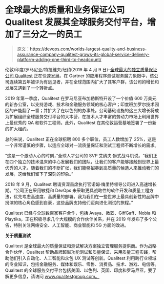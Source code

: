 # 全球最大的质量和业务保证公司 Qualitest 发展其全球服务交付平台，增加了三分之一的员工

> 原文：<https://devops.com/worlds-largest-quality-and-business-assurance-company-qualitest-grows-its-global-service-delivery-platform-adding-one-third-to-headcount/>

伦敦/印度/罗马尼亚/特拉维夫/纽约(2019 年 4 月 9 日)–[全球最大的独立质量保证公司 Qualitest](https://qualitestgroup.com) 正在快速发展。在 Gartner 的应用程序测试服务魔力象限中，该公司连续第五年被评为有远见者，并在全球范围内扩大了其客户群，该公司的增长和发展又遇到了一个转折点。

2019 年第一季度，Qualitest 在罗马尼亚布加勒斯特开设了一个价值 600 万美元的新办公室，以支持游戏、技术和金融服务领域的核心客户；印度班加罗尔技术园区的产能翻了一番；并扩大了在以色列的办事处。公司基础设施的这三大增长将成为扩展组织全球服务交付平台的大本营，在技术人才丰富的劳动力市场上利用世界上最优秀的 QA 和软件工程师。此外，Qualitest 在其伦敦运营基地签署了一份新的扩大租约。

总的来说，Qualitest 正在全球招聘 800 多个职位，员工人数增加了 25%，这是一个非常谨慎的步骤，以适应全球对一流质量保证和测试工程师不断增长的需求。

“这是一个激动人心的时刻，”全球人才公司的 SVP 艾纳夫·狮式战斗机说。“我们正在四个独立的技术温床的中心发展我们的团队，让我们的客户能够接触到世界上最优秀的人才。随着我们的不断扩张，我们能够招募到高质量的候选人来推动我们的发展，这给我们留下了深刻的印象。”

2018 年 9 月，Qualitest 聘请资深首席执行官诺姆·梅里特领导公司进入高速增长期。“公司正在采用敏捷和 DevOps 来采取更具战略性的软件开发和质量工程方法，优先考虑高速度、高质量的部署。我为我们在一些世界上最具创新性的品牌中扮演的核心角色感到自豪，这些品牌支持他们迈向进化测试的旅程。”

Qualitest 已经与全球数百家客户合作，包括 Avaya、微软、GiffGaff、Nobia 和 Playtika，正在积极寻求几个大规模的合作伙伴关系，并在 2019 年发布了多个公告，特别关注网络安全、人工智能、商业智能和 5G 方面的改进。

**关于质量测试**

Qualitest 是全球最大的质量保证和测试解决方案独立管理服务提供商。作为战略合作伙伴，Qualitest 帮助品牌超越功能测试和质量保证，采用质量工程实践，帮助他们引入自动化、人工智能和众包 UX 测试等创新。Qualitest 利用跨行业领域的专业知识，包括金融服务、媒体和娱乐、零售、消费品、技术、游戏、电信等。Qualitest 的全球服务交付平台包括美国、以色列、英国、印度和罗马尼亚。要了解更多信息，请访问 www.qualitestgroup.com。